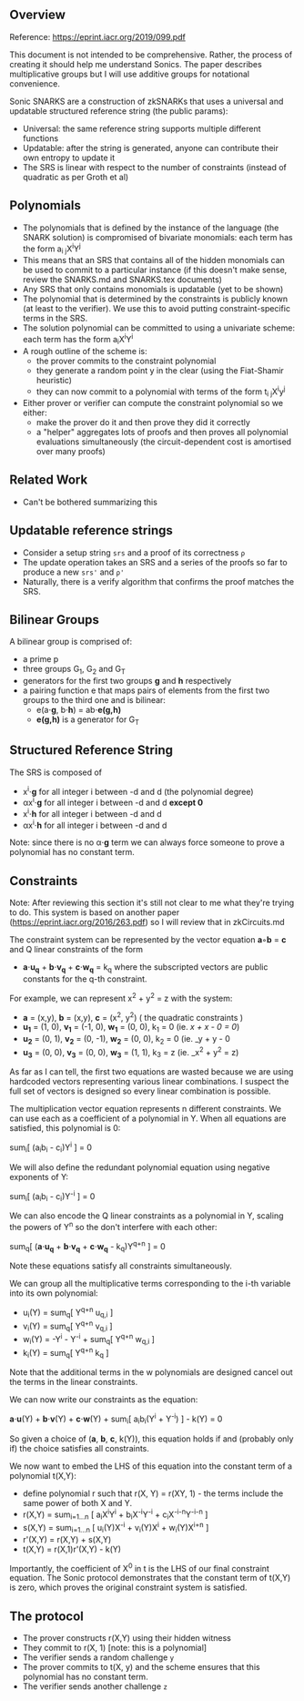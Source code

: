 ## Overview


Reference: https://eprint.iacr.org/2019/099.pdf

This document is not intended to be comprehensive. Rather, the process of creating it should help me understand Sonics. The paper describes multiplicative groups but I will use additive groups for notational convenience.

Sonic SNARKS are a construction of zkSNARKs that uses a universal and updatable structured reference string (the public params):
   * Universal: the same reference string supports multiple different functions
   * Updatable: after the string is generated, anyone can contribute their own entropy to update it
   * The SRS is linear with respect to the number of constraints (instead of quadratic as per Groth et al)

## Polynomials

* The polynomials that is defined by the instance of the language (the SNARK solution) is compromised of bivariate monomials: each term has the form a<sub>i j</sub>X<sup>i</sup>Y<sup>j</sup>
* This means that an SRS that contains all of the hidden monomials can be used to commit to a particular instance (if this doesn't make sense, review the SNARKS.md and SNARKS.tex documents)
* Any SRS that only contains monomials is updatable (yet to be shown)
* The polynomial that is determined by the constraints is publicly known (at least to the verifier). We use this to avoid putting constraint-specific terms in the SRS.
* The solution polynomial can be committed to using a univariate scheme: each term has the form a<sub>i</sub>X<sup>i</sup>Y<sup>i</sup>
* A rough outline of the scheme is:
   * the prover commits to the constraint polynomial
   * they generate a random point y in the clear (using the Fiat-Shamir heuristic)
   * they can now commit to a polynomial with terms of the form t<sub>i j</sub>X<sup>i</sup>y<sup>j</sup>
* Either prover or verifier can compute the constraint polynomial so we either:
   * make the prover do it and then prove they did it correctly
   * a "helper" aggregates lots of proofs and then proves all polynomial evaluations simultaneously (the circuit-dependent cost is amortised over many proofs)

## Related Work
* Can't be bothered summarizing this

## Updatable reference strings
* Consider a setup string `srs` and a proof of its correctness `ρ`
* The update operation takes an SRS and a series of the proofs so far to produce a new `srs'` and `ρ'`
* Naturally, there is a verify algorithm that confirms the proof matches the SRS.
 
## Bilinear Groups
A bilinear group is comprised of:
* a prime p
* three groups G<sub>1</sub>, G<sub>2</sub> and G<sub>T</sub>
* generators for the first two groups **g** and **h** respectively
* a pairing function e that maps pairs of elements from the first two groups to the third one and is bilinear:
   * e(a⋅**g**, b⋅**h**) = ab⋅**e(g,h)**
   * **e(g,h)** is a generator for G<sub>T</sub>

## Structured Reference String
The SRS is composed of
* x<sup>i</sup>⋅**g** for all integer i between -d and d (the polynomial degree)
* αx<sup>i</sup>⋅**g** for all integer i between -d and d **except 0**
* x<sup>i</sup>⋅**h** for all integer i between -d and d 
* αx<sup>i</sup>⋅**h** for all integer i between -d and d

Note: since there is no α⋅**g** term we can always force someone to prove a polynomial has no constant term.

## Constraints

Note: After reviewing this section it's still not clear to me what they're trying to do. This system is based on another paper (https://eprint.iacr.org/2016/263.pdf) so I will review that in zkCircuits.md


The constraint system can be represented by the vector equation **a**◦**b** = **c** and Q linear constraints of the form
* **a**⋅**u<sub>q</sub>** + **b**⋅**v<sub>q</sub>** + **c**⋅**w<sub>q</sub>** = k<sub>q</sub> where the subscripted vectors are public constants for the q-th constraint.

For example, we can represent x<sup>2</sup> + y<sup>2</sup> = z with the system:
* **a** = (x,y), **b** = (x,y), **c** = (x<sup>2</sup>, y<sup>2</sup>)  ( the quadratic constraints )
* **u<sub>1</sub>** = (1, 0), **v<sub>1</sub>** = (-1, 0), **w<sub>1</sub>** = (0, 0), k<sub>1</sub> = 0 (ie. _x + x - 0 = 0_)
* **u<sub>2</sub>** = (0, 1), **v<sub>2</sub>** = (0, -1), **w<sub>2</sub>** = (0, 0), k<sub>2</sub> = 0  (ie. _y + y - 0 
* **u<sub>3</sub>** = (0, 0), **v<sub>3</sub>** = (0, 0), **w<sub>3</sub>** = (1, 1), k<sub>3</sub> = z  (ie. _x<sup>2</sup> + y<sup>2</sup> = z)

As far as I can tell, the first two equations are wasted because we are using hardcoded vectors representing various linear combinations. I suspect the full set of vectors is designed so every linear combination is possible.

The multiplication vector equation represents n different constraints. We can use each as a coefficient of a polynomial in Y. When all equations are satisfied, this polynomial is 0:

sum<sub>i</sub>\[ (a<sub>i</sub>b<sub>i</sub> - c<sub>i</sub>)Y<sup>i</sup> ] = 0

We will also define the redundant polynomial equation using negative exponents of Y:

sum<sub>i</sub>\[ (a<sub>i</sub>b<sub>i</sub> - c<sub>i</sub>)Y<sup>-i</sup> ] = 0

We can also encode the Q linear constraints as a polynomial in Y, scaling the powers of Y<sup>n</sup> so the don't interfere with each other:

 sum<sub>q</sub>\[ (**a**⋅**u<sub>q</sub>** + **b**⋅**v<sub>q</sub>** + **c**⋅**w<sub>q</sub>** - k<sub>q</sub>)Y<sup>q+n</sup> ] = 0

Note these equations satisfy all constraints simultaneously. 

We can group all the multiplicative terms corresponding to the i-th variable into its own polynomial:
* u<sub>i</sub>(Y) = sum<sub>q</sub>\[  Y<sup>q+n</sup> u<sub>q,i</sub> ]
* v<sub>i</sub>(Y) = sum<sub>q</sub>\[  Y<sup>q+n</sup> v<sub>q,i</sub> ]
* w<sub>i</sub>(Y) = -Y<sup>i</sup> - Y<sup>-i</sup> + sum<sub>q</sub>\[  Y<sup>q+n</sup> w<sub>q,i</sub> ]
* k<sub>i</sub>(Y) = sum<sub>q</sub>\[  Y<sup>q+n</sup> k<sub>q</sub> ]

Note that the additional terms in the w polynomials are designed cancel out the terms in the linear constraints.

We can now write our constraints as the equation:

**a**⋅**u**(Y) + **b**⋅**v**(Y) + **c**⋅**w**(Y) + sum<sub>i</sub>\[  a<sub>i</sub>b<sub>i</sub>(Y<sup>i</sup> + Y<sup>-i</sup>)  ] - k(Y) = 0

So given a choice of (**a**, **b**, **c**, k(Y)), this equation holds if and (probably only if) the choice satisfies all constraints.

We now want to embed the LHS of this equation into the constant term of a polynomial t(X,Y):
* define polynomial r such that r(X, Y) = r(XY, 1) - the terms include the same power of both X and Y.
* r(X,Y) = sum<sub>i=1...n</sub> \[  a<sub>i</sub>X<sup>i</sup>Y<sup>i</sup> + b<sub>i</sub>X<sup>-i</sup>Y<sup>-i</sup> + c<sub>i</sub>X<sup>-i-n</sup>Y<sup>-i-n</sup>  ]
* s(X,Y) = sum<sub>i=1...n</sub> \[  u<sub>i</sub>(Y)X<sup>-i</sup> +  v<sub>i</sub>(Y)X<sup>i</sup> +  w<sub>i</sub>(Y)X<sup>i+n</sup>  ]
* r'(X,Y) = r(X,Y) + s(X,Y)
* t(X,Y) = r(X,1)r'(X,Y) - k(Y)

Importantly, the coefficient of X<sup>0</sup> in t is the LHS of our final constraint equation. The Sonic protocol demonstrates that the constant term of t(X,Y) is zero, which proves the original constraint system is satisfied.


## The protocol
* The prover constructs r(X,Y) using their hidden witness
* They commit to r(X, 1)  \[note: this is a polynomial]
* The verifier sends a random challenge `y`
* The prover commits to t(X, y) and the scheme ensures that this polynomial has no constant term.
* The verifier sends another challenge `z`

